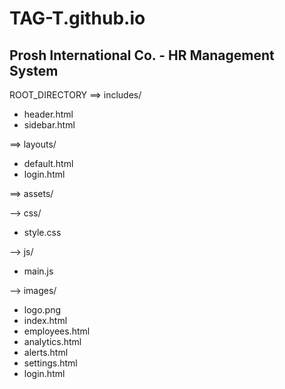 # TAG-T.github.io

## Prosh International Co. - HR Management System

ROOT_DIRECTORY
==> includes/
- header.html
- sidebar.html

==> layouts/
- default.html
- login.html

==> assets/

--> css/
- style.css

--> js/
- main.js

--> images/
- logo.png
- index.html
- employees.html
- analytics.html
- alerts.html
- settings.html
- login.html
